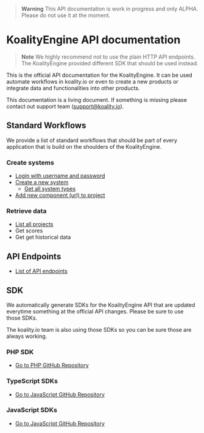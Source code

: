 > **Warning**
> This API documentation is work in progress and only ALPHA. Please do not use it at the moment.

# KoalityEngine API documentation

> **Note**
> We highly recommend not to use the plain HTTP API endpoints. The KoalityEngine provided different SDK that should be used instead. 

This is the official API documentation for the KoalityEngine. It can be used automate workflows in koality.io or even to create a new products or integrate data and functionalities into other products.

This documentation is a living document. If something is missing please contact out support team (support@koality.io).

## Standard Workflows

We provide a list of standard workflows that should be part of every application that is build on the shoulders of the KoalityEngine. 

### Create systems

- [Login with username and password](examples/create/login.md)
- [Create a new system](examples/create/createSystem.md)
  - [Get all system types](examples/read/getSystemTypes.md)
- [Add new component (url) to project](examples/create/newComponent.md)

### Retrieve data

- [List all projects](examples/read/listProjects.md)
- Get scores
- Get get historical data

## API Endpoints

- [List of API endpoints](RepositoryOverviews.md)

## SDK

We automatically generate SDKs for the KoalityEngine API that are updated everytime something at the official API changes. Please be sure to use those SDKs.

The koality.io team is also using those SDKs so you can be sure those are always working.

### PHP SDK

- [Go to PHP GitHub Repository](https://github.com/leankoala-gmbh/leankoala-client-php)

### TypeScript SDKs

- [Go to JavaScript GitHub Repository](https://github.com/leankoala-gmbh/leankoala-client-typescript)

### JavaScript SDKs

- [Go to JavaScript GitHub Repository](https://github.com/leankoala-gmbh/leankoala-client-javascript)



